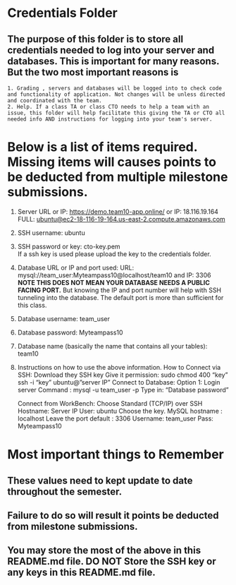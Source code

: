 # Credentials Folder

## The purpose of this folder is to store all credentials needed to log into your server and databases. This is important for many reasons. But the two most important reasons is
    1. Grading , servers and databases will be logged into to check code and functionality of application. Not changes will be unless directed and coordinated with the team.
    2. Help. If a class TA or class CTO needs to help a team with an issue, this folder will help facilitate this giving the TA or CTO all needed info AND instructions for logging into your team's server. 


# Below is a list of items required. Missing items will causes points to be deducted from multiple milestone submissions.

1. Server URL or IP: https://demo.team10-app.online/   or  IP: 18.116.19.164  FULL: ubuntu@ec2-18-116-19-164.us-east-2.compute.amazonaws.com
2. SSH username: ubuntu
3. SSH password or key: cto-key.pem
    <br> If a ssh key is used please upload the key to the credentials folder.
4. Database URL or IP and port used:  URL: mysql://team_user:Myteampass10@localhost/team10   and IP: 3306
    <br><strong> NOTE THIS DOES NOT MEAN YOUR DATABASE NEEDS A PUBLIC FACING PORT.</strong> But knowing the IP and port number will help with SSH tunneling into the database. The default port is more than sufficient for this class.
5. Database username: team_user
6. Database password: Myteampass10
7. Database name (basically the name that contains all your tables): team10
8. Instructions on how to use the above information.
    How to Connect via SSH:
    Download they SSH key
    Give it permission: sudo chmod 400 “key”
    ssh -i “key” ubuntu@”server IP”
    Connect to Database:
         Option 1:
    Login server
    Command : mysql -u team_user -p
    Type in: “Database password”
   
    Connect from WorkBench:
    Choose Standard (TCP/IP) over SSH
    Hostname: Server IP
    User: ubuntu
    Choose the key.
    MySQL hostname : localhost
    Leave the port default : 3306
    Username:  team_user
    Pass: Myteampass10

# Most important things to Remember
## These values need to kept update to date throughout the semester. <br>
## <strong>Failure to do so will result it points be deducted from milestone submissions.</strong><br>
## You may store the most of the above in this README.md file. DO NOT Store the SSH key or any keys in this README.md file.
